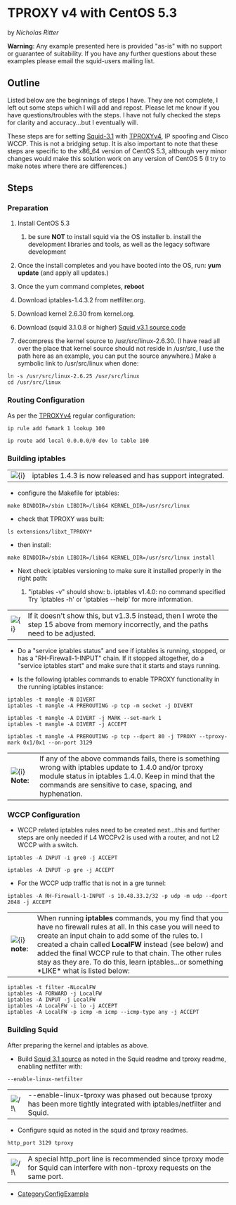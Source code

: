 # TPROXY v4 with CentOS 5.3

by *Nicholas Ritter*

**Warning**: Any example presented here is provided "as-is" with no
support or guarantee of suitability. If you have any further questions
about these examples please email the squid-users mailing list.

## Outline

Listed below are the beginnings of steps I have. They are not complete,
I left out some steps which I will add and repost. Please let me know if
you have questions/troubles with the steps. I have not fully checked the
steps for clarity and accuracy...but I eventually will.

These steps are for setting
[Squid-3.1](/Squid-3.1#)
with
[TPROXYv4](/Features/Tproxy4#),
IP spoofing and Cisco WCCP. This is not a bridging setup. It is also
important to note that these steps are specific to the x86\_64 version
of CentOS 5.3, although very minor changes would make this solution work
on any version of CentOS 5 (I try to make notes where there are
differences.)

## Steps

### Preparation

1.  Install CentOS 5.3
    
    1.  be sure **NOT** to install squid via the OS installer b. install
        the development libraries and tools, as well as the legacy
        software development

2.  Once the install completes and you have booted into the OS, run:
    **yum update** (and apply all updates.)

3.  Once the yum command completes, **reboot**

4.  Download iptables-1.4.3.2 from netfilter.org.

5.  Download kernel 2.6.30 from kernel.org.

6.  Download (squid 3.1.0.8 or higher) [Squid v3.1 source
    code](http://www.squid-cache.org/Versions/v3/3.1/)

7.  decompress the kernel source to /usr/src/linux-2.6.30. (I have read
    all over the place that kernel source should not reside in /usr/src,
    I use the path here as an example, you can put the source anywhere.)
    Make a symbolic link to /usr/src/linux when done:

<!-- end list -->

    ln -s /usr/src/linux-2.6.25 /usr/src/linux
    cd /usr/src/linux

### Routing Configuration

As per the
[TPROXYv4](/Features/Tproxy4#)
regular configuration:

    ip rule add fwmark 1 lookup 100
    
    ip route add local 0.0.0.0/0 dev lo table 100

### Building iptables

|                                                                        |                                                                                                                      |
| ---------------------------------------------------------------------- | -------------------------------------------------------------------------------------------------------------------- |
| ![{i}](https://wiki.squid-cache.org/wiki/squidtheme/img/icon-info.png) | iptables 1.4.3 is now released and has support integrated. [](http://www.netfilter.org/projects/iptables/index.html) |

  - configure the Makefile for iptables:

<!-- end list -->

    make BINDDIR=/sbin LIBDIR=/lib64 KERNEL_DIR=/usr/src/linux

  - check that TPROXY was built:

<!-- end list -->

    ls extensions/libxt_TPROXY*

  - then install:

<!-- end list -->

    make BINDDIR=/sbin LIBDIR=/lib64 KERNEL_DIR=/usr/src/linux install

  - Next check iptables versioning to make sure it installed properly in
    the right path:
    
    1.  "iptables -v" should show: b. iptables v1.4.0: no command
        specified Try \`iptables -h' or 'iptables --help' for more
        information.

|                                                                        |                                                                                                                                         |
| ---------------------------------------------------------------------- | --------------------------------------------------------------------------------------------------------------------------------------- |
| ![{i}](https://wiki.squid-cache.org/wiki/squidtheme/img/icon-info.png) | If it doesn't show this, but v1.3.5 instead, then I wrote the step 15 above from memory incorrectly, and the paths need to be adjusted. |

  - Do a "service iptables status" and see if iptables is running,
    stopped, or has a "RH-Firewall-1-INPUT" chain. If it stopped
    altogether, do a "service iptables start" and make sure that it
    starts and stays running.

  - Is the following iptables commands to enable TPROXY functionality in
    the running iptables instance:

<!-- end list -->

    iptables -t mangle -N DIVERT
    iptables -t mangle -A PREROUTING -p tcp -m socket -j DIVERT
    
    iptables -t mangle -A DIVERT -j MARK --set-mark 1
    iptables -t mangle -A DIVERT -j ACCEPT
    
    iptables -t mangle -A PREROUTING -p tcp --dport 80 -j TPROXY --tproxy-mark 0x1/0x1 --on-port 3129

|                                                                                  |                                                                                                                                                                                                                           |
| -------------------------------------------------------------------------------- | ------------------------------------------------------------------------------------------------------------------------------------------------------------------------------------------------------------------------- |
| ![{i}](https://wiki.squid-cache.org/wiki/squidtheme/img/icon-info.png) **Note:** | If any of the above commands fails, there is something wrong with iptables update to 1.4.0 and/or tproxy module status in iptables 1.4.0. Keep in mind that the commands are sensitive to case, spacing, and hyphenation. |

### WCCP Configuration

  - WCCP related iptables rules need to be created next...this and
    further steps are only needed if L4 WCCPv2 is used with a router,
    and not L2 WCCP with a switch.

<!-- end list -->

    iptables -A INPUT -i gre0 -j ACCEPT
    
    iptables -A INPUT -p gre -j ACCEPT

  - For the WCCP udp traffic that is not in a gre tunnel:

<!-- end list -->

    iptables -A RH-Firewall-1-INPUT -s 10.48.33.2/32 -p udp -m udp --dport 2048 -j ACCEPT

|                                                                                  |                                                                                                                                                                                                                                                                                                                                                                                           |
| -------------------------------------------------------------------------------- | ----------------------------------------------------------------------------------------------------------------------------------------------------------------------------------------------------------------------------------------------------------------------------------------------------------------------------------------------------------------------------------------- |
| ![{i}](https://wiki.squid-cache.org/wiki/squidtheme/img/icon-info.png) **note:** | When running **iptables** commands, you my find that you have no firewall rules at all. In this case you will need to create an input chain to add some of the rules to. I created a chain called **LocalFW** instead (see below) and added the final WCCP rule to that chain. The other rules stay as they are. To do this, learn iptables...or something \*LIKE\* what is listed below: |

    iptables -t filter -NLocalFW
    iptables -A FORWARD -j LocalFW
    iptables -A INPUT -j LocalFW
    iptables -A LocalFW -i lo -j ACCEPT
    iptables -A LocalFW -p icmp -m icmp --icmp-type any -j ACCEPT

### Building Squid

After preparing the kernel and iptables as above.

  - Build [Squid 3.1
    source](http://www.squid-cache.org/Versions/v3/3.1/) as noted in the
    Squid readme and tproxy readme, enabling netfilter with:

<!-- end list -->

    --enable-linux-netfilter

|                                                                      |                                                                                                                          |
| -------------------------------------------------------------------- | ------------------------------------------------------------------------------------------------------------------------ |
| ![/\!\\](https://wiki.squid-cache.org/wiki/squidtheme/img/alert.png) | \--enable-linux-tproxy was phased out because tproxy has been more tightly integrated with iptables/netfilter and Squid. |

  - Configure squid as noted in the squid and tproxy readmes.

<!-- end list -->

    http_port 3129 tproxy

|                                                                      |                                                                                                                               |
| -------------------------------------------------------------------- | ----------------------------------------------------------------------------------------------------------------------------- |
| ![/\!\\](https://wiki.squid-cache.org/wiki/squidtheme/img/alert.png) | A special http\_port line is recommended since tproxy mode for Squid can interfere with non-tproxy requests on the same port. |

  - [CategoryConfigExample](/CategoryConfigExample#)

